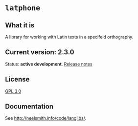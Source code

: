 # `latphone`



## What it is

A library for working with Latin texts in a specifeid orthography.

## Current version: 2.3.0


Status:  **active development**. [Release notes](releases.md)


## License

[GPL 3.0](https://opensource.org/licenses/gpl-3.0.html)


## Documentation

See <http://neelsmith.info/code/langlibs/>.
